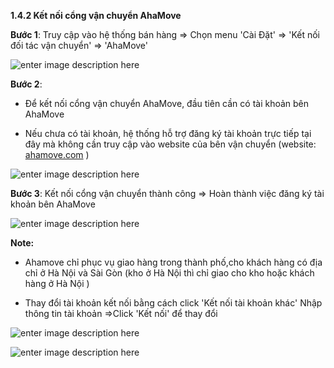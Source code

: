 **1.4.2  Kết nối cổng vận chuyển AhaMove**
 
  **Bước 1**: Truy cập vào hệ thống bán hàng => Chọn menu 'Cài Đặt' => 'Kết nối đối tác vận chuyển' => 'AhaMove'
  
![enter image description here](https://static8.muarecdn.com/original/muare/images/2021/08/31/6070103_screenshot-16.png)

  **Bước 2**:
  
-   Để kết nối cổng vận chuyển AhaMove, đầu tiên cần có tài khoản bên AhaMove
    
-  Nếu chưa có tài khoản, hệ thống hỗ trợ đăng ký tài khoản trực tiếp tại đây mà không cần truy cập vào website của bên vận chuyển (website: [ahamove.com](http://ahamove.com/) )

![enter image description here](https://static8.muarecdn.com/original/muare/images/2021/08/31/6070124_screenshot-17.png)

**Bước 3**: Kết nối cổng vận chuyển thành công => Hoàn thành việc đăng ký tài khoản bên AhaMove

![enter image description here](https://static8.muarecdn.com/original/muare/images/2021/08/31/6070125_screenshot-18.png)

**Note:** 

- Ahamove chỉ phục vụ giao hàng trong thành phố,cho khách hàng có địa chỉ ở Hà Nội và Sài Gòn (kho ở Hà Nội thì chỉ giao cho kho hoặc khách hàng ở Hà Nội )
 
- Thay đổi tài khoản kết nối bằng cách click 'Kết nối tài khoản khác'  Nhập thông tin tài khoản =>Click 'Kết nối' để thay đổi

![enter image description here](https://static8.muarecdn.com/original/muare/images/2021/08/31/6070130_screenshot-19.png)

![enter image description here](https://static8.muarecdn.com/original/muare/images/2021/08/31/6070131_screenshot-20.png)